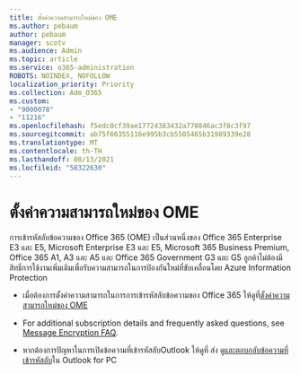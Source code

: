 ```yaml
---
title: ตั้งค่าความสามารถใหม่ของ OME
ms.author: pebaum
author: pebaum
manager: scotv
ms.audience: Admin
ms.topic: article
ms.service: o365-administration
ROBOTS: NOINDEX, NOFOLLOW
localization_priority: Priority
ms.collection: Adm_O365
ms.custom:
- "9000078"
- "11216"
ms.openlocfilehash: f5edc0cf39ae17724383432a770846ac3f8c3f97
ms.sourcegitcommit: ab75f66355116e995b3cb5505465b31989339e28
ms.translationtype: MT
ms.contentlocale: th-TH
ms.lasthandoff: 08/13/2021
ms.locfileid: "58322630"
---
```

# <a name="set-up-new-ome-capabilities"></a>ตั้งค่าความสามารถใหม่ของ OME

การเข้ารหัสลับข้อความของ Office 365 (OME) เป็นส่วนหนึ่งของ Office 365 Enterprise E3 และ E5, Microsoft Enterprise E3 และ E5, Microsoft 365 Business Premium, Office 365 A1, A3 และ A5 และ Office 365 Government G3 และ G5 ลูกค้าไม่ต้องมีสิทธิ์การใช้งานเพิ่มเติมเพื่อรับความสามารถในการป้องกันใหม่ที่ขับเคลื่อนโดย Azure Information Protection 

- เมื่อต้องการตั้งค่าความสามารถในการการเข้ารหัสลับข้อความของ Office 365 ให้ดูที่[ตั้งค่าความสามารถใหม่ของ OME](https://docs.microsoft.com/microsoft-365/compliance/set-up-new-message-encryption-capabilities)

- For additional subscription details and frequently asked questions, see [Message Encryption FAQ](https://docs.microsoft.com/microsoft-365/compliance/ome-faq#what-subscriptions-do-i-need-to-use-the-new-ome-capabilities-).

- หากต้องการปัญหาในการเปิดข้อความที่เข้ารหัสลับOutlook ให้ดูที่ ส่ง ดู[และตอบกลับข้อความที่เข้ารหัสลับ](https://support.microsoft.com/en-us/topic/send-view-and-reply-to-encrypted-messages-in-outlook-for-pc-eaa43495-9bbb-4fca-922a-df90dee51980?ui=en-us&rs=en-us&ad=us)ใน Outlook for PC